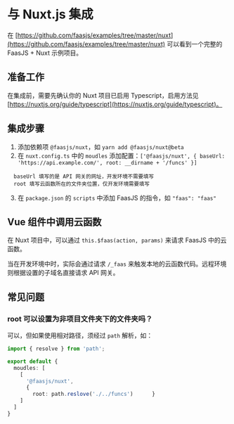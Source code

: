 # 与 Nuxt.js 集成

在 [https://github.com/faasjs/examples/tree/master/nuxt](https://github.com/faasjs/examples/tree/master/nuxt) 可以看到一个完整的 FaasJS + Nuxt 示例项目。

## 准备工作

在集成前，需要先确认你的 Nuxt 项目已启用 Typescript，启用方法见 [https://nuxtjs.org/guide/typescript](https://nuxtjs.org/guide/typescript)。

## 集成步骤

1. 添加依赖项 `@faasjs/nuxt`，如 `yarn add @faasjs/nuxt@beta`
2. 在 `nuxt.config.ts` 中的 `moudles` 添加配置：`['@faasjs/nuxt', { baseUrl: 'https://api.example.com/', root: __dirname + '/funcs' }]`
```
  baseUrl 填写的是 API 网关的网址，开发环境不需要填写
  root 填写云函数所在的文件夹位置，仅开发环境需要填写
```
3. 在 `package.json` 的 `scripts` 中添加 FaasJS 的指令，如 `"faas": "faas"`

## Vue 组件中调用云函数

在 Nuxt 项目中，可以通过 `this.$faas(action, params)` 来请求 FaasJS 中的云函数。

当在开发环境中时，实际会通过请求 `/_faas` 来触发本地的云函数代码。远程环境则根据设置的子域名直接请求 API 网关。

## 常见问题

### root 可以设置为非项目文件夹下的文件夹吗？

可以，但如果使用相对路径，须经过 `path` 解析，如：

```typescript
import { resolve } from 'path';

export default {
  moudles: [
    [
      '@faasjs/nuxt',
      {
        root: path.reslove('./../funcs')      }
    ]
  ]
}
```
